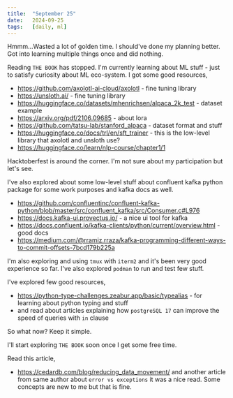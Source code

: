 ```yaml
---
title:  "September 25"
date:   2024-09-25
tags:   [daily, ml]
---
```


Hmmm...Wasted a lot of golden time. I should've done my planning better. Got into learning multiple things once and did nothing.

Reading `THE BOOK` has stopped. I'm currently learning about ML stuff - just to satisfy curiosity about ML eco-system. I got some good resources,

- https://github.com/axolotl-ai-cloud/axolotl - fine tuning library
- https://unsloth.ai/ - fine tuning library
- https://huggingface.co/datasets/mhenrichsen/alpaca_2k_test - dataset example
- https://arxiv.org/pdf/2106.09685 - about lora
- https://github.com/tatsu-lab/stanford_alpaca - dataset format and stuff
- https://huggingface.co/docs/trl/en/sft_trainer - this is the low-level library that axolotl and unsloth use?
- https://huggingface.co/learn/nlp-course/chapter1/1

Hacktoberfest is around the corner. I'm not sure about my participation but let's see.

I've also explored about some low-level stuff about confluent kafka python package for some work purposes and kafka docs as well.

- https://github.com/confluentinc/confluent-kafka-python/blob/master/src/confluent_kafka/src/Consumer.c#L976
- https://docs.kafka-ui.provectus.io/ - a nice ui tool for kafka
- https://docs.confluent.io/kafka-clients/python/current/overview.html - good docs
- https://medium.com/@rramiz.rraza/kafka-programming-different-ways-to-commit-offsets-7bcd179b225a

I'm also exploring and using `tmux` with `iterm2` and it's been very good experience so far. I've also explored `podman` to run and test few stuff.

I've explored few good resources,

- https://python-type-challenges.zeabur.app/basic/typealias - for learning about python typing and stuff
- and read about articles explaining how `postgreSQL 17` can improve the speed of queries with `in` clause

So what now? Keep it simple.

I'll start exploring `THE BOOK` soon once I get some free time.


Read this article,

- https://cedardb.com/blog/reducing_data_movement/ and another article from same author about `error vs exceptions` it was a nice read. Some concepts are new to me but that is fine.

